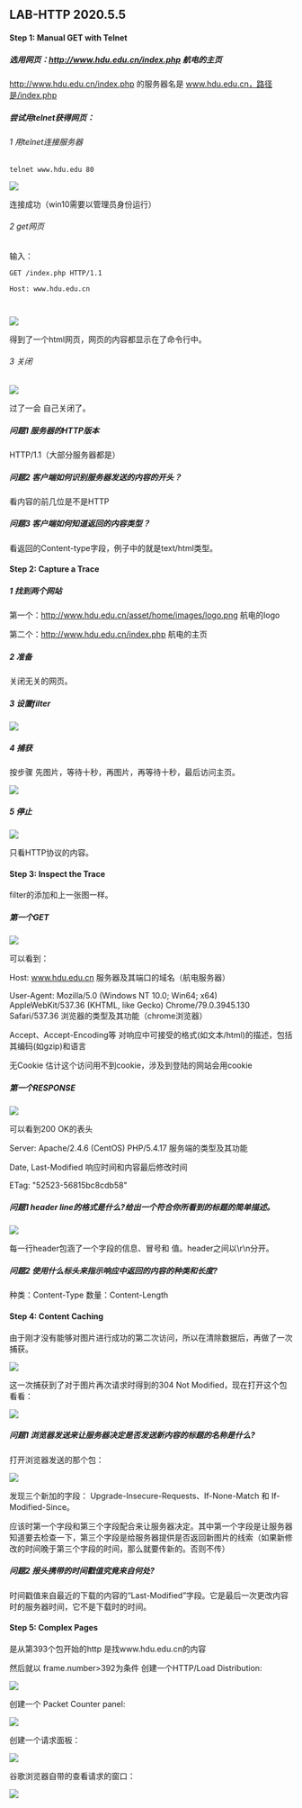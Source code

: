## LAB-HTTP 2020.5.5

#### Step 1: Manual GET with Telnet

##### 选用网页：http://www.hdu.edu.cn/index.php 航电的主页

http://www.hdu.edu.cn/index.php 的服务器名是 www.hdu.edu.cn，路径是/index.php

##### 尝试用telnet获得网页：

###### 1 用telnet连接服务器

`telnet www.hdu.edu 80`

![](res/tel1.png)

连接成功（win10需要以管理员身份运行）

###### 2 get网页

输入：

`GET /index.php HTTP/1.1`

`Host: www.hdu.edu.cn`

`      `

![](res/tel2.png)

得到了一个html网页，网页的内容都显示在了命令行中。

###### 3 关闭

![](res/tel3.png)

过了一会 自己关闭了。

##### 问题1 服务器的HTTP版本

HTTP/1.1（大部分服务器都是）

##### 问题2 客户端如何识别服务器发送的内容的开头？

看内容的前几位是不是HTTP

##### 问题3 客户端如何知道返回的内容类型？

看返回的Content-type字段，例子中的就是text/html类型。

#### Step 2: Capture a Trace

##### 1 找到两个网站

第一个：http://www.hdu.edu.cn/asset/home/images/logo.png 航电的logo

第二个：http://www.hdu.edu.cn/index.php 航电的主页

##### 2 准备

关闭无关的网页。

##### 3 设置filter

![](res/cap1.png)

##### 4 捕获

按步骤 先图片，等待十秒，再图片，再等待十秒，最后访问主页。

![](res/cap2.png)

##### 5 停止

![](res/cap3.png)

只看HTTP协议的内容。

#### Step 3: Inspect the Trace

filter的添加和上一张图一样。

##### 第一个GET

![](res/ins1.png)

可以看到：

Host: www.hdu.edu.cn 服务器及其端口的域名（航电服务器） 

User-Agent: Mozilla/5.0 (Windows NT 10.0; Win64; x64) AppleWebKit/537.36 (KHTML, like Gecko) Chrome/79.0.3945.130 Safari/537.36   浏览器的类型及其功能（chrome浏览器）

Accept、Accept-Encoding等  对响应中可接受的格式(如文本/html)的描述，包括其编码(如gzip)和语言  

无Cookie 估计这个访问用不到cookie，涉及到登陆的网站会用cookie  

 ##### 第一个RESPONSE

![](res/cap4.png)

可以看到200 OK的表头

Server: Apache/2.4.6 (CentOS) PHP/5.4.17 服务端的类型及其功能  

Date, Last-Modified 响应时间和内容最后修改时间  

ETag: "52523-56815bc8cdb58"  

##### 问题1 header line的格式是什么?给出一个符合你所看到的标题的简单描述。

![](res/cap5.png)

每一行header包涵了一个字段的信息、冒号和 值。header之间以\r\n分开。

##### 问题2 使用什么标头来指示响应中返回的内容的种类和长度?

种类：Content-Type 数量：Content-Length  

#### Step 4: Content Caching

由于刚才没有能够对图片进行成功的第二次访问，所以在清除数据后，再做了一次捕获。

![](res/con1.png)

这一次捕获到了对于图片再次请求时得到的304 Not Modified，现在打开这个包看看：

![](res/con2.png)

##### 问题1 浏览器发送来让服务器决定是否发送新内容的标题的名称是什么?

打开浏览器发送的那个包：

![](res/con3.png)

发现三个新加的字段： Upgrade-Insecure-Requests、If-None-Match 和 If-Modified-Since。

应该时第一个字段和第三个字段配合来让服务器决定。其中第一个字段是让服务器知道要去检查一下，第三个字段是给服务器提供是否返回新图片的线索（如果新修改的时间晚于第三个字段的时间，那么就要传新的。否则不传）

##### 问题2 报头携带的时间戳值究竟来自何处?

时间戳值来自最近的下载的内容的“Last-Modified”字段。它是最后一次更改内容时的服务器时间，它不是下载时的时间。

#### Step 5: Complex Pages

是从第393个包开始的http 是找www.hdu.edu.cn的内容

然后就以 frame.number>392为条件 创建一个HTTP/Load Distribution:

![](res/cpl1.png)

创建一个 Packet Counter panel:

![](res/cpl2.png)

创建一个请求面板：

![](res/cpl3.png)

谷歌浏览器自带的查看请求的窗口：

![](res/cpl4.png)